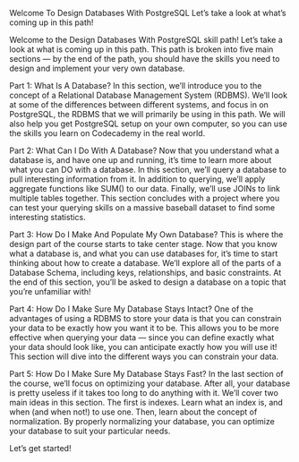 

Welcome To Design Databases With PostgreSQL
Let’s take a look at what’s coming up in this path!

Welcome to the Design Databases With PostgreSQL skill path! Let’s take a look at what is coming up in this path. This path is broken into five main sections — by the end of the path, you should have the skills you need to design and implement your very own database.

Part 1: What Is A Database?
In this section, we’ll introduce you to the concept of a Relational Database Management System (RDBMS). We’ll look at some of the differences between different systems, and focus in on PostgreSQL, the RDBMS that we will primarily be using in this path. We will also help you get PostgreSQL setup on your own computer, so you can use the skills you learn on Codecademy in the real world.

Part 2: What Can I Do With A Database?
Now that you understand what a database is, and have one up and running, it’s time to learn more about what you can DO with a database. In this section, we’ll query a database to pull interesting information from it. In addition to querying, we’ll apply aggregate functions like SUM() to our data. Finally, we’ll use JOINs to link multiple tables together. This section concludes with a project where you can test your querying skills on a massive baseball dataset to find some interesting statistics.

Part 3: How Do I Make And Populate My Own Database?
This is where the design part of the course starts to take center stage. Now that you know what a database is, and what you can use databases for, it’s time to start thinking about how to create a database. We’ll explore all of the parts of a Database Schema, including keys, relationships, and basic constraints. At the end of this section, you’ll be asked to design a database on a topic that you’re unfamiliar with!

Part 4: How Do I Make Sure My Database Stays Intact?
One of the advantages of using a RDBMS to store your data is that you can constrain your data to be exactly how you want it to be. This allows you to be more effective when querying your data — since you can define exactly what your data should look like, you can anticipate exactly how you will use it! This section will dive into the different ways you can constrain your data.

Part 5: How Do I Make Sure My Database Stays Fast?
In the last section of the course, we’ll focus on optimizing your database. After all, your database is pretty useless if it takes too long to do anything with it. We’ll cover two main ideas in this section. The first is indexes. Learn what an index is, and when (and when not!) to use one. Then, learn about the concept of normalization. By properly normalizing your database, you can optimize your database to suit your particular needs.

Let’s get started!

